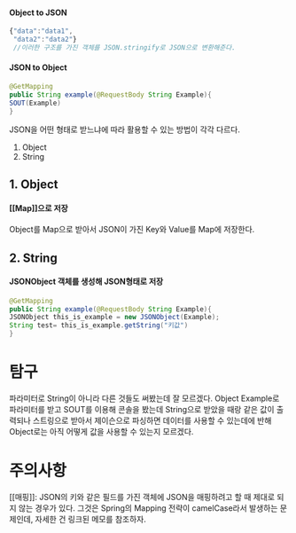
#### Object to JSON
```javascript
{"data":"data1",
 "data2":"data2"}
 //이러한 구조를 가진 객체를 JSON.stringify로 JSON으로 변환해준다.
```
#### JSON to Object
```java
@GetMapping
public String example(@RequestBody String Example){
SOUT(Example)
}
```
JSON을 어떤 형태로 받느냐에 따라 활용할 수 있는 방법이 각각 다르다.

1. Object
2. String

## 1. Object
#### [[Map]]으로 저장

Object를 Map으로 받아서 JSON이 가진 Key와 Value를 Map에 저장한다.


## 2. String
#### JSONObject 객체를 생성해 JSON형태로 저장

```java
@GetMapping
public String example(@RequestBody String Example){
JSONObject this_is_example = new JSONObject(Example);
String test= this_is_example.getString("키값")
}
```





# 탐구

파라미터로 String이 아니라 다른 것들도 써봤는데 잘 모르겠다.
Object Example로 파라미터를 받고
SOUT를 이용해 콘솔을 봤는데 String으로 받았을 때랑 같은 값이 출력되나
스트링으로 받아서 제이슨으로 파싱하면 데이터를 사용할 수 있는데에 반해
Object로는 아직 어떻게 값을 사용할 수 있는지 모르겠다.



# 주의사항

[[매핑]]: JSON의 키와 같은 필드를 가진 객체에 JSON을 매핑하려고 할 때 제대로 되지 않는 경우가 있다. 그것은 Spring의 Mapping 전략이 camelCase라서 발생하는 문제인데, 자세한 건 링크된 메모를 참조하자.
